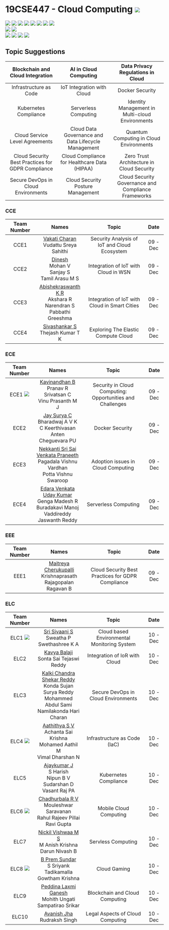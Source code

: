 # 19CSE447 - Cloud Computing ![](https://img.shields.io/badge/-Live-brightgreen)
![](https://img.shields.io/badge/Batch-20EEE-lightgreen) ![](https://img.shields.io/badge/Batch-20ELC-lightgreen) ![](https://img.shields.io/badge/Batch-20CCE-lightgreen) ![](https://img.shields.io/badge/Batch-20ECE-lightgreen) ![](https://img.shields.io/badge/Batch-20CSE-lightgreen) ![](https://img.shields.io/badge/UG-blue) ![](https://img.shields.io/badge/Subject-Cloud-blue) ![](https://img.shields.io/badge/Subject-Elective-purple)  <br/>
![](https://img.shields.io/badge/Lecture-3-orange)  ![](https://img.shields.io/badge/Credits-3-orange) <br/>
![](https://img.shields.io/badge/Students-61-blue) ![](https://img.shields.io/badge/Course_Outcome_Attainment-TBD-blue) ![](https://img.shields.io/badge/Average_Marks-TBD-blue) ![](https://img.shields.io/badge/Course_Feedback-TBD-blue) 

## Topic Suggestions

| Blockchain and Cloud Integration | AI in Cloud Computing | Data Privacy Regulations in Cloud |
|:--------------------------------:|:---------------------:|:---------------------------------:|
| Infrastructure as Code           | IoT Integration with Cloud | Docker Security              |
| Kubernetes Compliance            | Serverless Computing     | Identity Management in Multi-cloud Environments |
| Cloud Service Level Agreements   | Cloud Data Governance and Data Lifecycle Management | Quantum Computing in Cloud Environments |
| Cloud Security Best Practices for GDPR Compliance | Cloud Compliance for Healthcare Data (HIPAA) | Zero Trust Architecture in Cloud Security | 
| Secure DevOps in Cloud Environments | Cloud Security Posture Management | Cloud Security Governance and Compliance Frameworks |

### CCE

| Team Number | Names |  Topic | Date |
|:-----------:|:-----:|:------:|:-----:|
|   CCE1       | [Vakati Charan]() <br/> Vudattu Sreya Sahithi <br/>  | Security Analysis of IoT and Cloud Ecosystem  | 09 - Dec | 
|   CCE2       | [Dinesh]() <br/> Mohan V <br/> Sanjay S <br/> Tamil Arasu M S | Integration of IoT with Cloud in WSN | 09 - Dec | 
|   CCE3       | [Abishekraswanth K R]() <br/> Akshara R <br/> Narendran S <br/> Pabbathi Greeshma | Integration of IoT with Cloud in Smart Cities | 09 - Dec | 
|   CCE4       | [Sivashankar S]() <br/>  Thejash Kumar T K | Exploring The Elastic Compute Cloud | 09 - Dec | 

### ECE

| Team Number | Names |  Topic | Date |
|:-----------:|:-----:|:------:|:-----:|
|   ECE1 ![](https://img.shields.io/badge/-Read-silver) | [Kavinandhan B]() <br/> Pranav R <br/> Srivatsan C <br/> Vinu Prasanth M J | Security in Cloud Computing: Opportunities and Challenges   | 09 - Dec | 
|   ECE2       | [Jay Surya C]() <br/> Bharadwaj A V K  <br/> C Keerthivasan <br/> Anten Cheguevara PU | Docker Security | 09 - Dec | 
|   ECE3       | [Nekkanti Sri Sai Venkata Praneeth]() <br/> Pagadala Vishnu Vardhan <br/> Potta Vishnu Swaroop | Adoption issues in Cloud Computing | 09 - Dec | 
|   ECE4       | [Edara Venkata Uday Kumar]() <br/> Genga Madesh R <br/> Buradakavi Manoj <br/> Vaddireddy Jaswanth Reddy| Serverless Computing | 09 - Dec | 


### EEE

| Team Number | Names |  Topic | Date |
|:-----------:|:-----:|:------:|:-----:|
|   EEE1       | [Maitreya Cherukupalli]() <br/> Krishnaprasath Rajagopalan <br/> Ragavan B | Cloud Security Best Practices for GDPR Compliance | 09 - Dec | 

### ELC

| Team Number | Names |  Topic | Date |
|:-----------:|:-----:|:------:|:-----:|
|   ELC1 ![](https://img.shields.io/badge/-Read-silver) | [Sri Sivaani S]() <br/> Sweatha P <br/> Swethashree K A  | Cloud based Environmental Monitoring System | 10 - Dec | 
|   ELC2       | [Kavya Balaji]() <br/> Sonta Sai Tejaswi Reddy | Integration of IoR with Cloud | 10 - Dec | 
|   ELC3       | [Kalki Chandra Shekar Reddy]() <br/> Konda Sujan Surya Reddy <br/> Mohammed Abdul Sami <br/> Namilakonda Hari Charan | Secure DevOps in Cloud Environments | 10 - Dec | 
|   ELC4 ![](https://img.shields.io/badge/-Explore-gold) | [Aathithya S V]() <br/> Achanta Sai Krishna <br/> 	Mohamed Aathil M <br/> Vimal Dharshan N | Infrastructure as Code (IaC) | 10 - Dec | 
|   ELC5       | [Ajaykumar J]() <br/> S Harish <br/> Nipun B V <br/> Sudarshan D <br/> Vasant Raj PA | Kubernetes Compliance| 10 - Dec | 
|   ELC6 ![](https://img.shields.io/badge/-Read-silver) | [Chadhurbala R V]() <br/> Mouleshwar Saravanan <br/> Rahul Rajeev Pillai <br/> Ravi Gupta | Mobile Cloud Computing | 10 - Dec | 
|   ELC7   | [Nickil Vishwaa M S]() <br/> M Anish Krishna <br/> Darun Nivash B | Servless Computing | 10 - Dec | 
|   ELC8 ![](https://img.shields.io/badge/-Read-silver) | [B Prem Sundar]() <br/> S Sriyank <br/> Tadikamalla Gowtham Krishna | Cloud Gaming | 10 - Dec | 
|   ELC9   | [Peddina Laxmi Ganesh]() <br/> Mohith Ungati <br/> Sampatirao Srikar | Blockchain and Cloud Computing | 10 - Dec | 
|   ELC10  | [Avanish Jha]() <br/> Rudraksh Singh | Legal Aspects of Cloud Computing | 10 - Dec | 
